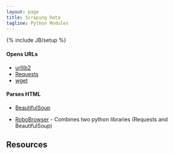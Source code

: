 ```yaml
---
layout: page
title: Scraping Data
tagline: Python Modules
---
```

{% include JB/setup %}

#### Opens URLs
* [urllib2](https://docs.python.org/2/library/urllib2.html) 
* [Requests](http://docs.python-requests.org/en/latest/) 
* [wget](https://pypi.python.org/pypi/wget)

#### Parses HTML
* [BeautifulSoup](http://www.crummy.com/software/BeautifulSoup/)


* [RoboBrowser](http://robobrowser.readthedocs.org/en/latest/readme.html) - Combines two python libraries (Requests and BeautifulSoup)

## Resources 

